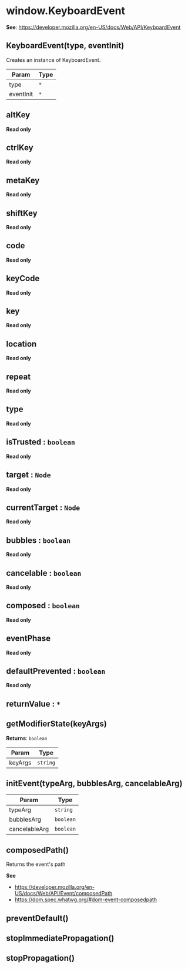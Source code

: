 
<a name="keyboardevent" id="keyboardevent"></a>

# window.KeyboardEvent
**See**: https://developer.mozilla.org/en-US/docs/Web/API/KeyboardEvent  


<a name="new-keyboardevent-new" id="new-keyboardevent-new"></a>

## KeyboardEvent(type, eventInit)
Creates an instance of KeyboardEvent.


| Param | Type |
| --- | --- |
| type | `*` | 
| eventInit | `*` | 



<a name="keyboardevent-altkey" id="keyboardevent-altkey"></a>

## altKey
**Read only**


<a name="keyboardevent-ctrlkey" id="keyboardevent-ctrlkey"></a>

## ctrlKey
**Read only**


<a name="keyboardevent-metakey" id="keyboardevent-metakey"></a>

## metaKey
**Read only**


<a name="keyboardevent-shiftkey" id="keyboardevent-shiftkey"></a>

## shiftKey
**Read only**


<a name="keyboardevent-code" id="keyboardevent-code"></a>

## code
**Read only**


<a name="keyboardevent-keycode" id="keyboardevent-keycode"></a>

## keyCode
**Read only**


<a name="keyboardevent-key" id="keyboardevent-key"></a>

## key
**Read only**


<a name="keyboardevent-location" id="keyboardevent-location"></a>

## location
**Read only**


<a name="keyboardevent-repeat" id="keyboardevent-repeat"></a>

## repeat
**Read only**


<a name="event-type" id="event-type"></a>

## type
**Read only**


<a name="event-istrusted" id="event-istrusted"></a>

## isTrusted : `boolean`
**Read only**


<a name="event-target" id="event-target"></a>

## target : `Node`
**Read only**


<a name="event-currenttarget" id="event-currenttarget"></a>

## currentTarget : `Node`
**Read only**


<a name="event-bubbles" id="event-bubbles"></a>

## bubbles : `boolean`
**Read only**


<a name="event-cancelable" id="event-cancelable"></a>

## cancelable : `boolean`
**Read only**


<a name="event-composed" id="event-composed"></a>

## composed : `boolean`
**Read only**


<a name="event-eventphase" id="event-eventphase"></a>

## eventPhase
**Read only**


<a name="event-defaultprevented" id="event-defaultprevented"></a>

## defaultPrevented : `boolean`
**Read only**


<a name="event-returnvalue" id="event-returnvalue"></a>

## returnValue : `*`


<a name="keyboardevent-getmodifierstate" id="keyboardevent-getmodifierstate"></a>

## getModifierState(keyArgs)
**Returns**: `boolean`  

| Param | Type |
| --- | --- |
| keyArgs | `string` | 



<a name="event-initevent" id="event-initevent"></a>

## initEvent(typeArg, bubblesArg, cancelableArg)

| Param | Type |
| --- | --- |
| typeArg | `string` | 
| bubblesArg | `boolean` | 
| cancelableArg | `boolean` | 



<a name="event-composedpath" id="event-composedpath"></a>

## composedPath()
Returns the event's path

**See**

- https://developer.mozilla.org/en-US/docs/Web/API/Event/composedPath
- https://dom.spec.whatwg.org/#dom-event-composedpath



<a name="event-preventdefault" id="event-preventdefault"></a>

## preventDefault()


<a name="event-stopimmediatepropagation" id="event-stopimmediatepropagation"></a>

## stopImmediatePropagation()


<a name="event-stoppropagation" id="event-stoppropagation"></a>

## stopPropagation()

  